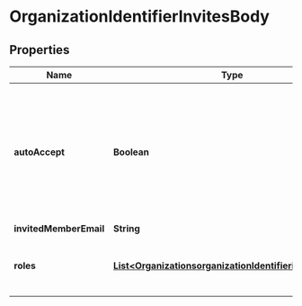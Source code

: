 # OrganizationIdentifierInvitesBody

## Properties
Name | Type | Description | Notes
------------ | ------------- | ------------- | -------------
**autoAccept** | **Boolean** | When present and set to true, allows for the invited user to be automatically accepted to the organization. No invitation is sent. |  [optional]
**invitedMemberEmail** | **String** |  | 
**roles** | [**List&lt;OrganizationsorganizationIdentifierinvitesRoles&gt;**](OrganizationsorganizationIdentifierinvitesRoles.md) | Array of Roles associated with the invited user. | 
